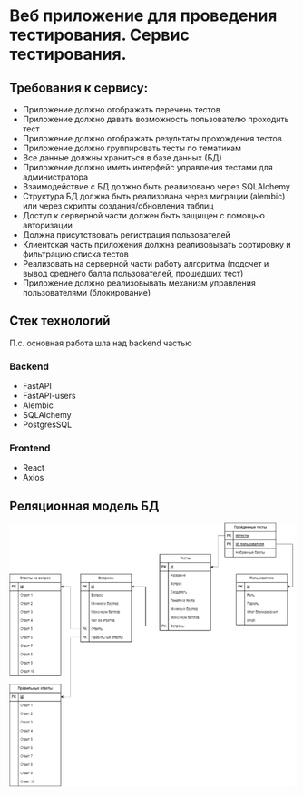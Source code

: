 # Веб приложение для проведения тестирования. Сервис тестирования.

## Требования к сервису:
- Приложение должно отображать перечень тестов
- Приложение должно давать возможность пользователю проходить тест
- Приложение должно отображать результаты прохождения тестов
- Приложение должно группировать тесты по тематикам
- Все данные должны храниться в базе данных (БД)
- Приложение должно иметь интерфейс управления тестами для администратора
- Взаимодействие с БД должно быть реализовано через SQLAlchemy
- Структура БД должна быть реализована через миграции (alembic) или через скрипты создания/обновления таблиц
- Доступ к серверной части должен быть защищен с помощью авторизации
- Должна присутствовать регистрация пользователей
- Клиентская часть приложения должна реализовывать сортировку и фильтрацию списка тестов
- Реализовать на серверной части работу алгоритма (подсчет и вывод среднего балла пользователей, прошедших тест)
- Приложение должно реализовывать механизм управления пользователями (блокирование)

## Стек технологий
П.с. основная работа шла над backend частью

### Backend
- FastAPI
- FastAPI-users
- Alembic
- SQLAlchemy
- PostgresSQL

### Frontend
- React
- Axios

## Реляционная модель БД
![Текст, отображаемый при наведении мыши](https://github.com/levchig737/testingservice/blob/main/реляционная%20модель%20тестинг%20сервис.drawio.png)